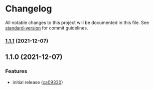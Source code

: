 # Changelog

All notable changes to this project will be documented in this file. See [standard-version](https://github.com/conventional-changelog/standard-version) for commit guidelines.

### [1.1.1](https://github.com/BoruiGu/splunk-stdio-collector/compare/v1.1.0...v1.1.1) (2021-12-07)

## 1.1.0 (2021-12-07)

### Features

-   initial release ([ca09330](https://github.com/BoruiGu/splunk-stdio-collector/commit/ca09330fbf592091b2dfe2e1cd5651fa52e7ee30))
